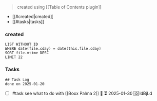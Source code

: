 > created using [[Table of Contents plugin]]
- [[#created|created]]
- [[#tasks|tasks]]

### created
```dataview
LIST WITHOUT ID
WHERE date(file.cday) = date(this.file.cday)
SORT file.mtime DESC
LIMIT 22
```

### Tasks 
```tasks
## Task Log
done on 2025-01-20
```

- [ ] #task see what to do with [[Boox Palma 2]] 🔼 ⏳ 2025-01-30 🆔 ldBjLd
